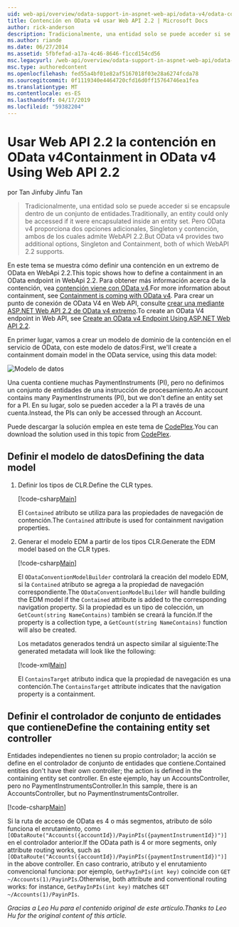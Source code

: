 ```yaml
---
uid: web-api/overview/odata-support-in-aspnet-web-api/odata-v4/odata-containment-in-web-api-22
title: Contención en OData v4 usar Web API 2.2 | Microsoft Docs
author: rick-anderson
description: Tradicionalmente, una entidad solo se puede acceder si se encapsule dentro de un conjunto de entidades. Pero OData v4 proporciona dos opciones adicionales, Singleton y Con...
ms.author: riande
ms.date: 06/27/2014
ms.assetid: 5fbfefad-a17a-4c46-8646-f1ccd154cd56
msc.legacyurl: /web-api/overview/odata-support-in-aspnet-web-api/odata-v4/odata-containment-in-web-api-22
msc.type: authoredcontent
ms.openlocfilehash: fed55a4bf01e82af5167018f03e28a6274fcda78
ms.sourcegitcommit: 0f1119340e4464720cfd16d0ff15764746ea1fea
ms.translationtype: MT
ms.contentlocale: es-ES
ms.lasthandoff: 04/17/2019
ms.locfileid: "59382204"
---
```

# <a name="containment-in-odata-v4-using-web-api-22"></a><span data-ttu-id="ec5b6-104">Usar Web API 2.2 la contención en OData v4</span><span class="sxs-lookup"><span data-stu-id="ec5b6-104">Containment in OData v4 Using Web API 2.2</span></span>

<span data-ttu-id="ec5b6-105">por Tan Jinfu</span><span class="sxs-lookup"><span data-stu-id="ec5b6-105">by Jinfu Tan</span></span>

> <span data-ttu-id="ec5b6-106">Tradicionalmente, una entidad solo se puede acceder si se encapsule dentro de un conjunto de entidades.</span><span class="sxs-lookup"><span data-stu-id="ec5b6-106">Traditionally, an entity could only be accessed if it were encapsulated inside an entity set.</span></span> <span data-ttu-id="ec5b6-107">Pero OData v4 proporciona dos opciones adicionales, Singleton y contención, ambos de los cuales admite WebAPI 2.2.</span><span class="sxs-lookup"><span data-stu-id="ec5b6-107">But OData v4 provides two additional options, Singleton and Containment, both of which WebAPI 2.2 supports.</span></span>


<span data-ttu-id="ec5b6-108">En este tema se muestra cómo definir una contención en un extremo de OData en WebApi 2.2.</span><span class="sxs-lookup"><span data-stu-id="ec5b6-108">This topic shows how to define a containment in an OData endpoint in WebApi 2.2.</span></span> <span data-ttu-id="ec5b6-109">Para obtener más información acerca de la contención, vea [contención viene con OData v4](https://blogs.msdn.com/b/odatateam/archive/2014/03/13/containment-is-coming-with-odata-v4.aspx).</span><span class="sxs-lookup"><span data-stu-id="ec5b6-109">For more information about containment, see [Containment is coming with OData v4](https://blogs.msdn.com/b/odatateam/archive/2014/03/13/containment-is-coming-with-odata-v4.aspx).</span></span> <span data-ttu-id="ec5b6-110">Para crear un punto de conexión de OData V4 en Web API, consulte [crear una mediante ASP.NET Web API 2.2 de OData v4 extremo](create-an-odata-v4-endpoint.md).</span><span class="sxs-lookup"><span data-stu-id="ec5b6-110">To create an OData V4 endpoint in Web API, see [Create an OData v4 Endpoint Using ASP.NET Web API 2.2](create-an-odata-v4-endpoint.md).</span></span>

<span data-ttu-id="ec5b6-111">En primer lugar, vamos a crear un modelo de dominio de la contención en el servicio de OData, con este modelo de datos:</span><span class="sxs-lookup"><span data-stu-id="ec5b6-111">First, we'll create a containment domain model in the OData service, using this data model:</span></span>

![Modelo de datos](odata-containment-in-web-api-22/_static/image1.png)

<span data-ttu-id="ec5b6-113">Una cuenta contiene muchas PaymentInstruments (PI), pero no definimos un conjunto de entidades de una instrucción de procesamiento.</span><span class="sxs-lookup"><span data-stu-id="ec5b6-113">An account contains many PaymentInstruments (PI), but we don't define an entity set for a PI.</span></span> <span data-ttu-id="ec5b6-114">En su lugar, solo se pueden acceder a la PI a través de una cuenta.</span><span class="sxs-lookup"><span data-stu-id="ec5b6-114">Instead, the PIs can only be accessed through an Account.</span></span>

<span data-ttu-id="ec5b6-115">Puede descargar la solución emplea en este tema de [CodePlex](https://aspnet.codeplex.com/SourceControl/latest#Samples/WebApi/OData/v4/ODataContainmentSample/).</span><span class="sxs-lookup"><span data-stu-id="ec5b6-115">You can download the solution used in this topic from [CodePlex](https://aspnet.codeplex.com/SourceControl/latest#Samples/WebApi/OData/v4/ODataContainmentSample/).</span></span>

## <a name="defining-the-data-model"></a><span data-ttu-id="ec5b6-116">Definir el modelo de datos</span><span class="sxs-lookup"><span data-stu-id="ec5b6-116">Defining the data model</span></span>

1. <span data-ttu-id="ec5b6-117">Definir los tipos de CLR.</span><span class="sxs-lookup"><span data-stu-id="ec5b6-117">Define the CLR types.</span></span>

    [!code-csharp[Main](odata-containment-in-web-api-22/samples/sample1.cs)]

    <span data-ttu-id="ec5b6-118">El `Contained` atributo se utiliza para las propiedades de navegación de contención.</span><span class="sxs-lookup"><span data-stu-id="ec5b6-118">The `Contained` attribute is used for containment navigation properties.</span></span>
2. <span data-ttu-id="ec5b6-119">Generar el modelo EDM a partir de los tipos CLR.</span><span class="sxs-lookup"><span data-stu-id="ec5b6-119">Generate the EDM model based on the CLR types.</span></span>

    [!code-csharp[Main](odata-containment-in-web-api-22/samples/sample2.cs)]

    <span data-ttu-id="ec5b6-120">El `ODataConventionModelBuilder` controlará la creación del modelo EDM, si la `Contained` atributo se agrega a la propiedad de navegación correspondiente.</span><span class="sxs-lookup"><span data-stu-id="ec5b6-120">The `ODataConventionModelBuilder` will handle building the EDM model if the `Contained` attribute is added to the corresponding navigation property.</span></span> <span data-ttu-id="ec5b6-121">Si la propiedad es un tipo de colección, un `GetCount(string NameContains)` también se creará la función.</span><span class="sxs-lookup"><span data-stu-id="ec5b6-121">If the property is a collection type, a `GetCount(string NameContains)` function will also be created.</span></span>

    <span data-ttu-id="ec5b6-122">Los metadatos generados tendrá un aspecto similar al siguiente:</span><span class="sxs-lookup"><span data-stu-id="ec5b6-122">The generated metadata will look like the following:</span></span>

    [!code-xml[Main](odata-containment-in-web-api-22/samples/sample3.xml?highlight=10)]

    <span data-ttu-id="ec5b6-123">El `ContainsTarget` atributo indica que la propiedad de navegación es una contención.</span><span class="sxs-lookup"><span data-stu-id="ec5b6-123">The `ContainsTarget` attribute indicates that the navigation property is a containment.</span></span>

## <a name="define-the-containing-entity-set-controller"></a><span data-ttu-id="ec5b6-124">Definir el controlador de conjunto de entidades que contiene</span><span class="sxs-lookup"><span data-stu-id="ec5b6-124">Define the containing entity set controller</span></span>

<span data-ttu-id="ec5b6-125">Entidades independientes no tienen su propio controlador; la acción se define en el controlador de conjunto de entidades que contiene.</span><span class="sxs-lookup"><span data-stu-id="ec5b6-125">Contained entities don't have their own controller; the action is defined in the containing entity set controller.</span></span> <span data-ttu-id="ec5b6-126">En este ejemplo, hay un AccountsController, pero no PaymentInstrumentsController.</span><span class="sxs-lookup"><span data-stu-id="ec5b6-126">In this sample, there is an AccountsController, but no PaymentInstrumentsController.</span></span>

[!code-csharp[Main](odata-containment-in-web-api-22/samples/sample4.cs)]

<span data-ttu-id="ec5b6-127">Si la ruta de acceso de OData es 4 o más segmentos, atributo de sólo funciona el enrutamiento, como `[ODataRoute("Accounts({accountId})/PayinPIs({paymentInstrumentId})")]` en el controlador anterior.</span><span class="sxs-lookup"><span data-stu-id="ec5b6-127">If the OData path is 4 or more segments, only attribute routing works, such as `[ODataRoute("Accounts({accountId})/PayinPIs({paymentInstrumentId})")]` in the above controller.</span></span> <span data-ttu-id="ec5b6-128">En caso contrario, atributo y el enrutamiento convencional funciona: por ejemplo, `GetPayInPIs(int key)` coincide con `GET ~/Accounts(1)/PayinPIs`.</span><span class="sxs-lookup"><span data-stu-id="ec5b6-128">Otherwise, both attribute and conventional routing works: for instance, `GetPayInPIs(int key)` matches `GET ~/Accounts(1)/PayinPIs`.</span></span>

<span data-ttu-id="ec5b6-129">*Gracias a Leo Hu para el contenido original de este artículo.*</span><span class="sxs-lookup"><span data-stu-id="ec5b6-129">*Thanks to Leo Hu for the original content of this article.*</span></span>

